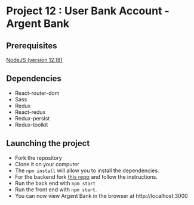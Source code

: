 # Project 12 : User Bank Account - Argent Bank

## Prerequisites
[NodeJS (version 12.18)](https://nodejs.org/en/)

## Dependencies 
* React-router-dom
* Sass
* Redux 
* React-redux
* Redux-persist
* Redux-toolkit

## Launching the project

* Fork the repository
* Clone it on your computer
* The `npm install` will allow you to install the dependencies.
* For the backend fork [this repo](https://github.com/OpenClassrooms-Student-Center/Project-10-Bank-API) and follow the instructions. 
* Run the back end with `npm start`
* Run the front end with `npm start`.
* You can now view Argent Bank in the browser at http://localhost:3000
